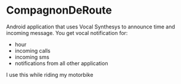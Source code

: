 # CompagnonDeRoute
Android application that uses Vocal Synthesys to announce time and incoming message.
You get vocal notification for:
- hour
- incoming calls
- incoming sms
- notifications from all other application

I use this while riding my motorbike
